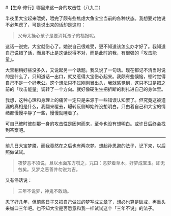 #【生命⋅修行】哪里来这一身的攻击性（八九二）

半夜里大宝起来喂奶，喂完了颇有些焦虑大鱼宝宝当前的各种状态。我想要对她说不必焦虑了，可是说出来的话却是这句：

> 父母太操心孩子是要消耗孩子的福报呢。

这话一说完，大宝就伤心了。她说自己很难受，更不知道该怎么办才好了。我知道自己说错了话，而且不止是这话说得不对，而是此时的我，有很强的「攻击能量」。

大宝稍稍好些没多久，又说起另一个话题。我又说了一句话。现在都记不清当时说的是什么了，只知道话一出口，就又惹得大宝伤心起来。我颇有些懊恼，顿时觉得自己不是一个好老公。这个想法只不过刚刚冒出头，我就感觉到，这只不过是把之前的「攻击能量」调转了一个方向。就好像硬生生把折断的刺扎进自己的身体里。

我想，这种心理和身理上的痛苦一定只是来源于一些错误认知罢了。但究竟这被遗漏的真相是什么，我翻来覆去，辗转反侧却始终没想明白。只由着自己和大宝的情绪都慢慢平静了一些，慢慢就睡着了。

可自己彼时彼刻那一身的攻击性是因何而来，至今也没有想明白。或许日后终会找到答案吧。

----

前几日大宝梦魇，而我竟然在之后也有两次梦。想起孙思邈的法子，记下来，以后照做试试。

> 夜梦恶不须说，旦以水面东方噀之，咒曰：恶梦着草木，好梦成宝玉。即无咎矣。又梦之恶善并勿说为吉。

又有俗话说：

> 三年不说梦，神鬼不敢动。

忍了好几年，但前些日子又把自己做过的梦写成文章了，想必也算是破戒，再重头来缄口三年吧。也不知大宝是否愿意和我一样试试这个「三年不说」的法子。